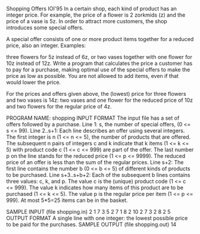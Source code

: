 Shopping Offers
IOI'95
In a certain shop, each kind of product has an integer price. For example, the price of a flower is 2 zorkmids (z) and the price of a vase is 5z. In order to attract more customers, the shop introduces some special offers.

A special offer consists of one or more product items together for a reduced price, also an integer. Examples:

three flowers for 5z instead of 6z, or
two vases together with one flower for 10z instead of 12z.
Write a program that calculates the price a customer has to pay for a purchase, making optimal use of the special offers to make the price as low as possible. You are not allowed to add items, even if that would lower the price.

For the prices and offers given above, the (lowest) price for three flowers and two vases is 14z: two vases and one flower for the reduced price of 10z and two flowers for the regular price of 4z.

PROGRAM NAME: shopping
INPUT FORMAT
The input file has a set of offers followed by a purchase.
Line 1:	s, the number of special offers, (0 <= s <= 99).
Line 2..s+1:	Each line describes an offer using several integers. The first integer is n (1 <= n <= 5), the number of products that are offered. The subsequent n pairs of integers c and k indicate that k items (1 <= k <= 5) with product code c (1 <= c <= 999) are part of the offer.
The last number p on the line stands for the reduced price (1 <= p <= 9999). The reduced price of an offer is less than the sum of the regular prices.
Line s+2:	The first line contains the number b (0 <= b <= 5) of different kinds of products to be purchased.
Line s+3..s+b+2:	Each of the subsequent b lines contains three values: c, k, and p. The value c is the (unique) product code (1 <= c <= 999). The value k indicates how many items of this product are to be purchased (1 <= k <= 5). The value p is the regular price per item (1 <= p <= 999).
At most 5*5=25 items can be in the basket.

SAMPLE INPUT (file shopping.in)
2
1 7 3 5
2 7 1 8 2 10
2
7 3 2
8 2 5
OUTPUT FORMAT
A single line with one integer: the lowest possible price to be paid for the purchases.
SAMPLE OUTPUT (file shopping.out)
14